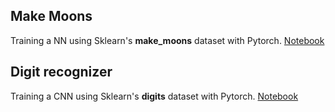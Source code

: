 ## Make Moons

Training a NN using Sklearn's **make_moons** dataset with Pytorch.
[Notebook](MakeMoons/MakeMoons.ipynb)

## Digit recognizer

Training a CNN using Sklearn's **digits** dataset with Pytorch.
[Notebook](DigitRecognizer/DigitRecognizer.ipynb)
